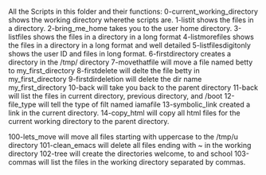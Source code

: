 All the Scripts in this folder and their functions:
0-current_working_directory shows the working directory wherethe scripts are.
1-listit shows the files in a directory.
2-bring_me_home takes you to the user home directory.
3-listfiles shows the files in a directory in a long format
4-listmorefiles shows the files in a directory in a long format and well detailed
5-listfilesdigitonly shows the user ID and files in long format. 
6-firstdirectory creates a directory in the /tmp/ directory
7-movethatfile will move a file named betty to my_first_directory
8-firstdelete will delte the file betty in my_first_directory
9-firstdirdeletion will delete the dir name my_first_directory
10-back will take you back to the parent directory
11-back will list the files in current directory, previous directory, and /boot
12-file_type will tell the type of filt named iamafile
13-symbolic_link created a link in the current directory.
14-copy_html will copy all html files for the current working directory to the parent directory. 

100-lets_move will move all files starting with uppercase to the /tmp/u directory
101-clean_emacs will delete all files ending with ~ in the working directory
102-tree will create the directories welcome, to and school
103-commas will list the files in the working directory separated by commas.
